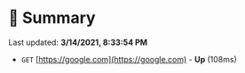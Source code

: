 # 📖 Summary
Last updated: **3/14/2021, 8:33:54 PM**

- `GET` [https://google.com](https://google.com) - **Up** (108ms)
